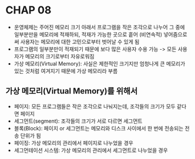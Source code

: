 # CHAP 08

* 운영체제는 주어진 메모리 크기 아래서 프로그램을 작은 조각으로 나누어 그 중에 일부분만을 메모리에 적재하되, 적재가 가능한 곳으로 흩어 (비연속적) 넣어줌으로써 사용자는 메모리에 대한 고민으로부터 벗어날 수 있게 됨 
* 프로그램의 일부분만이 적재되기 때문에 보다 많은 사용자 수용 가능 -> 모든 사용자가 메모리의 크기로부터 자유로워짐 
* 가상 메모리(Virtual Memory): 사실은 제한적인 크기지만 엄청나게 큰 메모리가 있는 것처럼 여겨지기 때문에 가상 메모리라 부름 

## 가상 메모리(Virtual Memory)를 위해서 
* 페이지: 모든 프로그램들은 작은 조각으로 나눠지는데, 조각들의 크기가 모두 같다면 페이지
* 세그먼트(segment): 조각들의 크기가 서로 다르면 세그먼트 
* 블록(Block): 페이지 or 세그먼트는 메모리와 디스크 사이에서 한 번에 전송되는 전송 단위가 됨 
* 페이징: 가상 메모리의 관리에서 페이지로 나누었을 경우
* 세그먼테이션 시스템: 가상 메모리의 관리에서 세그먼트로 나누었을 경우 
